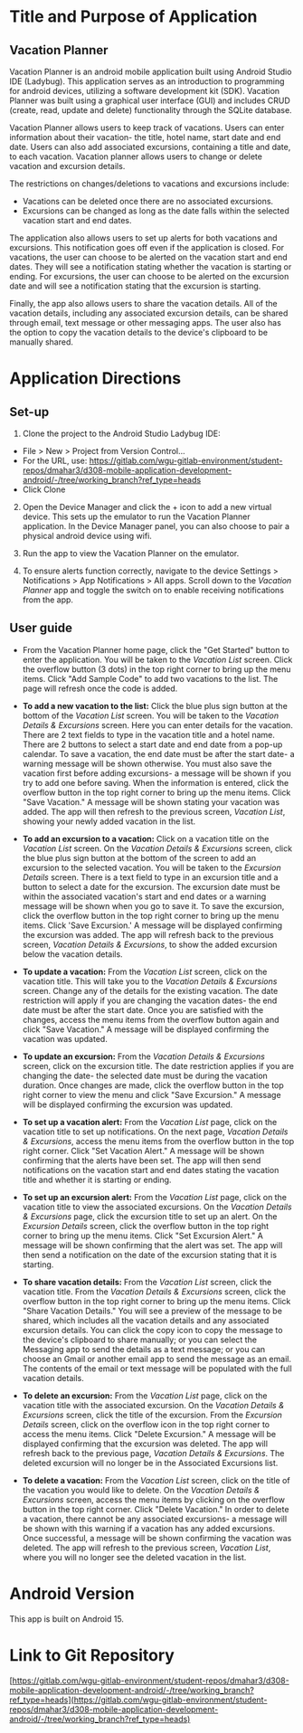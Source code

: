 # Title and Purpose of Application
## Vacation Planner
Vacation Planner is an android mobile application built using Android Studio IDE (Ladybug). This application serves as an introduction to programming for android devices, utilizing a software development kit (SDK). Vacation Planner was built using a graphical user interface (GUI) and includes CRUD (create, read, update and delete) functionality through the SQLite database.

Vacation Planner allows users to keep track of vacations. Users can enter information about their vacation- the title, hotel name, start date and end date. Users can also add associated excursions, containing a title and date, to each vacation. Vacation planner allows users to change or delete vacation and excursion details. 

The restrictions on changes/deletions to vacations and excursions include: 
* Vacations can be deleted once there are no associated excursions. 
* Excursions can be changed as long as the date falls within the selected vacation start and end dates.

The application also allows users to set up alerts for both vacations and excursions. This notification goes off even if the application is closed. For vacations, the user can choose to be alerted on the vacation start and end dates. They will see a notification stating whether the vacation is starting or ending. For excursions, the user can choose to be alerted on the excursion date and will see a notification stating that the excursion is starting.

Finally, the app also allows users to share the vacation details. All of the vacation details, including any associated excursion details, can be shared through email, text message or other messaging apps. The user also has the option to copy the vacation details to the device's clipboard to be manually shared.

# Application Directions
## Set-up
1. Clone the project to the Android Studio Ladybug IDE:
* File > New > Project from Version Control...
* For the URL, use: https://gitlab.com/wgu-gitlab-environment/student-repos/dmahar3/d308-mobile-application-development-android/-/tree/working_branch?ref_type=heads
* Click Clone

2. Open the Device Manager and click the + icon to add a new virtual device. This sets up the emulator to run the Vacation Planner application. In the Device Manager panel, you can also choose to pair a physical android device using wifi.

3. Run the app to view the Vacation Planner on the emulator.

4. To ensure alerts function correctly, navigate to the device Settings > Notifications > App Notifications > All apps. Scroll down to the _Vacation Planner_ app and toggle the switch on to enable receiving notifications from the app.

## User guide
* From the Vacation Planner home page, click the "Get Started" button to enter the application. You will be taken to the _Vacation List_ screen. Click the overflow button (3 dots) in the top right corner to bring up the menu items. Click "Add Sample Code" to add two vacations to the list. The page will refresh once the code is added.

* **To add a new vacation to the list:** Click the blue plus sign button at the bottom of the _Vacation List_ screen. You will be taken to the _Vacation Details & Excursions_ screen. Here you can enter details for the vacation. There are 2 text fields to type in the vacation title and a hotel name. There are 2 buttons to select a start date and end date from a pop-up calendar. To save a vacation, the end date must be after the start date- a warning message will be shown otherwise. You must also save the vacation first before adding excursions- a message will be shown if you try to add one before saving. When the information is entered, click the overflow button in the top right corner to bring up the menu items. Click "Save Vacation." A message will be shown stating your vacation was added. The app will then refresh to the previous screen, _Vacation List_, showing your newly added vacation in the list.

* **To add an excursion to a vacation:** Click on a vacation title on the _Vacation List_ screen. On the _Vacation Details & Excursions_ screen, click the blue plus sign button at the bottom of the screen to add an excursion to the selected vacation. You will be taken to the _Excursion Details_ screen. There is a text field to type in an excursion title and a button to select a date for the excursion. The excursion date must be within the associated vacation's start and end dates or a warning message will be shown when you go to save it. To save the excursion, click the overflow button in the top right corner to bring up the menu items. Click 'Save Excursion.' A message will be displayed confirming the excursion was added. The app will refresh back to the previous screen, _Vacation Details & Excursions_, to show the added excursion below the vacation details.

* **To update a vacation:** From the _Vacation List_ screen, click on the vacation title. This will take you to the _Vacation Details & Excursions_ screen. Change any of the details for the existing vacation. The date restriction will apply if you are changing the vacation dates- the end date must be after the start date. Once you are satisfied with the changes, access the menu items from the overflow button again and click "Save Vacation." A message will be displayed confirming the vacation was updated.

* **To update an excursion:** From the _Vacation Details & Excursions_ screen, click on the excursion title. The date restriction applies if you are changing the date- the selected date must be during the vacation duration. Once changes are made, click the overflow button in the top right corner to view the menu and click "Save Excursion." A message will be displayed confirming the excursion was updated.

* **To set up a vacation alert:** From the _Vacation List_ page, click on the vacation title to set up notifications. On the next page, _Vacation Details & Excursions_, access the menu items from the overflow button in the top right corner. Click "Set Vacation Alert." A message will be shown confirming that the alerts have been set. The app will then send notifications on the vacation start and end dates stating the vacation title and whether it is starting or ending.

* **To set up an excursion alert:** From the _Vacation List_ page, click on the vacation title to view the associated excursions. On the _Vacation Details & Excursions_ page, click the excursion title to set up an alert. On the _Excursion Details_ screen, click the overflow button in the top right corner to bring up the menu items. Click "Set Excursion Alert." A message will be shown confirming that the alert was set. The app will then send a notification on the date of the excursion stating that it is starting.

* **To share vacation details:** From the _Vacation List_ screen, click the vacation title. From the _Vacation Details & Excursions_ screen, click the overflow button in the top right corner to bring up the menu items. Click "Share Vacation Details." You will see a preview of the message to be shared, which includes all the vacation details and any associated excursion details. You can click the copy icon to copy the message to the device's clipboard to share manually; or you can select the Messaging app to send the details as a text message; or you can choose an Gmail or another email app to send the message as an email. The contents of the email or text message will be populated with the full vacation details.

* **To delete an excursion:** From the _Vacation List_ page, click on the vacation title with the associated excursion. On the _Vacation Details & Excursions_ screen, click the title of the excursion. From the _Excursion Details_ screen, click on the overflow icon in the top right corner to access the menu items. Click "Delete Excursion." A message will be displayed confirming that the excursion was deleted. The app will refresh back to the previous page, _Vacation Details & Excursions_. The deleted excursion will no longer be in the Associated Excursions list.

* **To delete a vacation:** From the _Vacation List_ screen, click on the title of the vacation you would like to delete. On the _Vacation Details & Excursions_ screen, access the menu items by clicking on the overflow button in the top right corner. Click "Delete Vacation." In order to delete a vacation, there cannot be any associated excursions- a message will be shown with this warning if a vacation has any added excursions. Once successful, a message will be shown confirming the vacation was deleted. The app will refresh to the previous screen, _Vacation List_, where you will no longer see the deleted vacation in the list.

# Android Version
This app is built on Android 15.

# Link to Git Repository
[https://gitlab.com/wgu-gitlab-environment/student-repos/dmahar3/d308-mobile-application-development-android/-/tree/working_branch?ref_type=heads](https://gitlab.com/wgu-gitlab-environment/student-repos/dmahar3/d308-mobile-application-development-android/-/tree/working_branch?ref_type=heads)

